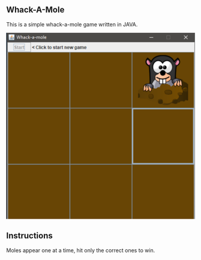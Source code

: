 ## Whack-A-Mole
This is a simple whack-a-mole game written in JAVA.

![](screenshot-program-running.png?raw=true)

## Instructions
Moles appear one at a time, hit only the correct ones to win.

